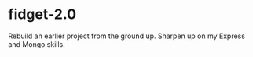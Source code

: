 # fidget-2.0
Rebuild an earlier project from the ground up. Sharpen up on my Express and Mongo skills.
